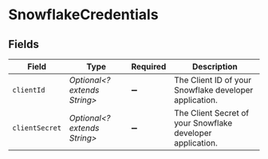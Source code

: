 # SnowflakeCredentials


## Fields

| Field                                                      | Type                                                       | Required                                                   | Description                                                |
| ---------------------------------------------------------- | ---------------------------------------------------------- | ---------------------------------------------------------- | ---------------------------------------------------------- |
| `clientId`                                                 | *Optional<? extends String>*                               | :heavy_minus_sign:                                         | The Client ID of your Snowflake developer application.     |
| `clientSecret`                                             | *Optional<? extends String>*                               | :heavy_minus_sign:                                         | The Client Secret of your Snowflake developer application. |